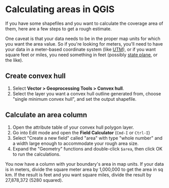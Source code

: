 # Calculating areas in QGIS

If you have some shapefiles and you want to calculate the coverage area of them, here are a few steps to get a rough estimate.

One caveat is that your data needs to be in the proper map units for which you want the area value. So if you're looking for meters, you'll need to have your data in a meter-based coordinate system (like [UTM](http://en.wikipedia.org/wiki/Universal_Transverse_Mercator_coordinate_system)), or if you want square feet or miles, you need something in feet (possibly [state plane](http://en.wikipedia.org/wiki/State_plane), or the like).

## Create convex hull

1. Select **Vector > Geoprocessing Tools > Convex hull**.
2. Select the layer you want a convex hull outline generated from, choose "single minimum convex hull", and set the output shapefile.

## Calculate an area column

1. Open the attribute table of your convex hull polygon layer.
2. Go into Edit mode and open the **Field Calculator** (`Cmd-I` or `Ctrl-I`)
3. Select "Create a new field" called "area" with type "whole number" and a width large enough to accommodate your rough area size.
4. Expand the "Geometry" functions and double-click `$area`, then click OK to run the calculations.

You now have a column with your boundary's area in map units. If your data is in meters, divide the square meter area by 1,000,000 to get the area in sq km. If the result is feet and you want square miles, divide the result by 27,878,372 (5280 squared).